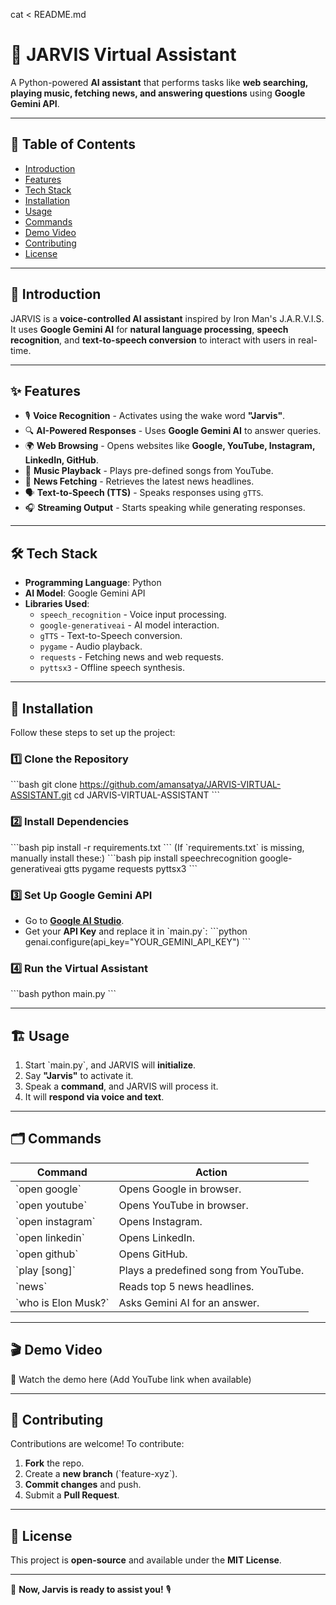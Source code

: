 cat <<EOF > README.md
# 🚀 JARVIS Virtual Assistant

A Python-powered **AI assistant** that performs tasks like **web searching, playing music, fetching news, and answering questions** using **Google Gemini API**.

---

## 📖 Table of Contents
- [Introduction](#introduction)
- [Features](#features)
- [Tech Stack](#tech-stack)
- [Installation](#installation)
- [Usage](#usage)
- [Commands](#commands)
- [Demo Video](#demo-video)
- [Contributing](#contributing)
- [License](#license)

---

## 📝 Introduction
JARVIS is a **voice-controlled AI assistant** inspired by Iron Man's J.A.R.V.I.S. It uses **Google Gemini AI** for **natural language processing**, **speech recognition**, and **text-to-speech conversion** to interact with users in real-time.

---

## ✨ Features
- 🎙️ **Voice Recognition** - Activates using the wake word **"Jarvis"**.
- 🔍 **AI-Powered Responses** - Uses **Google Gemini AI** to answer queries.
- 🌍 **Web Browsing** - Opens websites like **Google, YouTube, Instagram, LinkedIn, GitHub**.
- 🎵 **Music Playback** - Plays pre-defined songs from YouTube.
- 📰 **News Fetching** - Retrieves the latest news headlines.
- 🗣️ **Text-to-Speech (TTS)** - Speaks responses using `gTTS`.
- 🎧 **Streaming Output** - Starts speaking while generating responses.

---

## 🛠️ Tech Stack
- **Programming Language**: Python
- **AI Model**: Google Gemini API
- **Libraries Used**:
  - `speech_recognition` - Voice input processing.
  - `google-generativeai` - AI model interaction.
  - `gTTS` - Text-to-Speech conversion.
  - `pygame` - Audio playback.
  - `requests` - Fetching news and web requests.
  - `pyttsx3` - Offline speech synthesis.

---

## 🔧 Installation
Follow these steps to set up the project:

### 1️⃣ Clone the Repository
\`\`\`bash
git clone https://github.com/amansatya/JARVIS-VIRTUAL-ASSISTANT.git
cd JARVIS-VIRTUAL-ASSISTANT
\`\`\`

### 2️⃣ Install Dependencies
\`\`\`bash
pip install -r requirements.txt
\`\`\`
(If \`requirements.txt\` is missing, manually install these:)
\`\`\`bash
pip install speechrecognition google-generativeai gtts pygame requests pyttsx3
\`\`\`

### 3️⃣ Set Up Google Gemini API
- Go to **[Google AI Studio](https://aistudio.google.com/)**.
- Get your **API Key** and replace it in \`main.py\`:
\`\`\`python
genai.configure(api_key="YOUR_GEMINI_API_KEY")
\`\`\`

### 4️⃣ Run the Virtual Assistant
\`\`\`bash
python main.py
\`\`\`

---

## 🏗️ Usage
1. Start \`main.py\`, and JARVIS will **initialize**.
2. Say **"Jarvis"** to activate it.
3. Speak a **command**, and JARVIS will process it.
4. It will **respond via voice and text**.

---

## 🗂️ Commands
| **Command**        | **Action** |
|--------------------|-----------|
| \`open google\`     | Opens Google in browser. |
| \`open youtube\`    | Opens YouTube in browser. |
| \`open instagram\`  | Opens Instagram. |
| \`open linkedin\`   | Opens LinkedIn. |
| \`open github\`     | Opens GitHub. |
| \`play [song]\`     | Plays a predefined song from YouTube. |
| \`news\`            | Reads top 5 news headlines. |
| \`who is Elon Musk?\` | Asks Gemini AI for an answer. |

---

## 🎬 Demo Video
🔗 Watch the demo here (Add YouTube link when available)


---

## 🤝 Contributing
Contributions are welcome! To contribute:
1. **Fork** the repo.
2. Create a **new branch** (\`feature-xyz\`).
3. **Commit changes** and push.
4. Submit a **Pull Request**.

---

## 📜 License
This project is **open-source** and available under the **MIT License**.

---

🚀 **Now, Jarvis is ready to assist you!** 🎙️